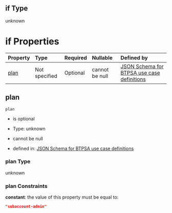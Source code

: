 ## if Type

unknown

# if Properties

| Property      | Type          | Required | Nullable       | Defined by                                                                                                                                                                                                                                    |
| :------------ | :------------ | :------- | :------------- | :-------------------------------------------------------------------------------------------------------------------------------------------------------------------------------------------------------------------------------------------- |
| [plan](#plan) | Not specified | Optional | cannot be null | [JSON Schema for BTPSA use case definitions](btpsa-usecase-properties-services-items-allof-1-then-allof-104-then-allof-2-if-properties-plan.md "undefined#/properties/services/items/allOf/1/then/allOf/104/then/allOf/2/if/properties/plan") |

## plan



`plan`

*   is optional

*   Type: unknown

*   cannot be null

*   defined in: [JSON Schema for BTPSA use case definitions](btpsa-usecase-properties-services-items-allof-1-then-allof-104-then-allof-2-if-properties-plan.md "undefined#/properties/services/items/allOf/1/then/allOf/104/then/allOf/2/if/properties/plan")

### plan Type

unknown

### plan Constraints

**constant**: the value of this property must be equal to:

```json
"subaccount-admin"
```
